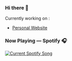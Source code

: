 ### Hi there 👋
Currently working on :
- [Personal Website](https://github.com/axeiira/axeiira-site.git)

### Now Playing — Spotify 🎧
<a href="https://axeiira.pythonanywhere.com/link">
  <img
    src="https://axeiira.pythonanywhere.com?theme=dark&eq_color=rainbow&spin=true"
    alt="Current Spotify Song"
  />
</a>

<!--
**axeiira/axeiira** is a ✨ _special_ ✨ repository because its `README.md` (this file) appears on your GitHub profile.

Here are some ideas to get you started:

- 🔭 I’m currently working on ...
- 🌱 I’m currently learning ...
- 👯 I’m looking to collaborate on ...
- 🤔 I’m looking for help with ...
- 💬 Ask me about ...
- 📫 How to reach me: ...
- 😄 Pronouns: ...
- ⚡ Fun fact: ...
-->

